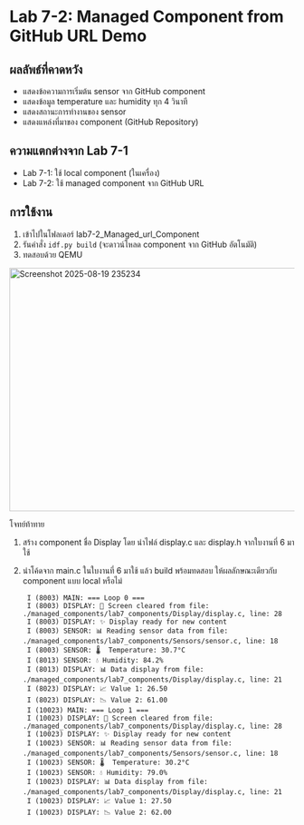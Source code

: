 # Lab 7-2: Managed Component from GitHub URL Demo

## ผลลัพธ์ที่คาดหวัง
- แสดงข้อความการเริ่มต้น sensor จาก GitHub component
- แสดงข้อมูล temperature และ humidity ทุก 4 วินาที
- แสดงสถานะการทำงานของ sensor
- แสดงแหล่งที่มาของ component (GitHub Repository)

## ความแตกต่างจาก Lab 7-1
- Lab 7-1: ใช้ local component (ในเครื่อง)
- Lab 7-2: ใช้ managed component จาก GitHub URL

## การใช้งาน
1. เข้าไปในโฟลเดอร์ lab7-2_Managed_url_Component
2. รันคำสั่ง `idf.py build` (จะดาวน์โหลด component จาก GitHub อัตโนมัติ)
3. ทดสอบด้วย QEMU
<img width="947" height="429" alt="Screenshot 2025-08-19 235234" src="https://github.com/user-attachments/assets/8a2a42d4-410b-4228-b05a-b3a0ce0308ff" />

โจทย์ท้าทาย
1. สร้าง component ชื่อ Display โดย นำไฟล์ display.c และ display.h จากใบงานที่ 6 มาใช้
    
2. นำโค้ดจาก main.c ในใบงานที่ 6 มาใช้ แล้ว build พร้อมทดสอบ
ให้ผลลักษณะเดียวกับ component แบบ local หรือไม่

        I (8003) MAIN: === Loop 0 ===
        I (8003) DISPLAY: 🧹 Screen cleared from file: ./managed_components/lab7_components/Display/display.c, line: 28
        I (8003) DISPLAY: ✨ Display ready for new content
        I (8003) SENSOR: 📊 Reading sensor data from file: ./managed_components/lab7_components/Sensors/sensor.c, line: 18
        I (8003) SENSOR: 🌡️  Temperature: 30.7°C
        I (8013) SENSOR: 💧 Humidity: 84.2%
        I (8013) DISPLAY: 📊 Data display from file: ./managed_components/lab7_components/Display/display.c, line: 21
        I (8023) DISPLAY: 📈 Value 1: 26.50
        I (8023) DISPLAY: 📉 Value 2: 61.00
        I (10023) MAIN: === Loop 1 ===
        I (10023) DISPLAY: 🧹 Screen cleared from file: ./managed_components/lab7_components/Display/display.c, line: 28
        I (10023) DISPLAY: ✨ Display ready for new content
        I (10023) SENSOR: 📊 Reading sensor data from file: ./managed_components/lab7_components/Sensors/sensor.c, line: 18
        I (10023) SENSOR: 🌡️  Temperature: 30.2°C
        I (10023) SENSOR: 💧 Humidity: 79.0%
        I (10023) DISPLAY: 📊 Data display from file: ./managed_components/lab7_components/Display/display.c, line: 21
        I (10023) DISPLAY: 📈 Value 1: 27.50
        I (10023) DISPLAY: 📉 Value 2: 62.00
